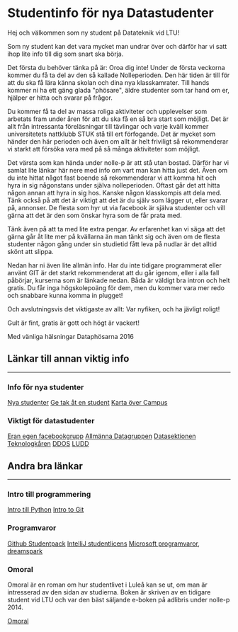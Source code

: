 # Studentinfo för nya Datastudenter #

  Hej och välkommen som ny student på Datateknik vid LTU!

  Som ny student kan det vara mycket man undrar över och därför har vi satt
  ihop lite info till dig som snart ska börja.

  Det första du behöver tänka på är: Oroa dig inte! Under de första veckorna
  kommer du få ta del av den så kallade Nolleperioden. Den här tiden är till
  för att du ska få lära känna skolan och dina nya klasskamrater. Till hands
  kommer ni ha ett gäng glada "phösare", äldre studenter som tar hand om er,
  hjälper er hitta och svarar på frågor.

  Du kommer få ta del av massa roliga aktiviteter och upplevelser som arbetats
  fram under åren för att du ska få en så bra start som möjligt. Det är allt
  från intressanta föreläsningar till tävlingar och varje kväll kommer
  universitetets nattklubb STUK stå till ert förfogande. Det är mycket som
  händer den här perioden och även om allt är helt friviligt så rekommenderar
  vi starkt att försöka vara med på så många aktiviteter som möjligt.

  Det värsta som kan hända under nolle-p är att stå utan bostad. Därför har vi
  samlat lite länkar här nere med info om vart man kan hitta just det. Även om
  du inte hittat något fast boende så rekommenderar vi att komma hit och hyra
  in sig någonstans under själva nolleperioden. Oftast går det att hitta någon
  annan att hyra in sig hos. Kanske någon klasskompis att dela med. Tänk också
  på att det är viktigt att det är du själv som lägger ut,
  eller svarar på, annonser. De flesta som hyr ut via facebook är själva studenter
  och vill gärna att det är den som önskar hyra som de får prata med.

  Tänk även på att ta med lite extra pengar. Av erfarenhet kan vi säga att det
  gärna går åt lite mer på kvällarna än man tänkt sig och även om de flesta
  studenter någon gång under sin studietid fått leva på nudlar är det alltid
  skönt att slippa.

  Nedan har ni även lite allmän info. Har du inte tidigare programmerat eller
  använt GIT är det starkt rekommenderat att du går igenom, eller i alla fall
  påbörjar, kurserna som är länkade nedan. Båda är väldigt bra intron och helt
  gratis. Du får inga högskolepoäng för dem, men du kommer vara mer redo och
  snabbare kunna komma in plugget!

  Och avslutningsvis det viktigaste av allt: Var nyfiken, och ha jävligt roligt!

  Gult är fint, gratis är gott och högt är vackert!


  Med vänliga hälsningar
  Dataphösarna 2016

## Länkar till annan viktig info
--------------------------------

### Info för nya studenter

  [Nya studenter](https://www.facebook.com/groups/249379248513482/)
  [Ge tak åt en student](https://www.facebook.com/groups/185241421543279/)
  [Karta över Campus](http://www.ltu.se/maps/campusmap/)

### Viktigt för datastudenter
  [Eran egen facebookgrupp](https://www.facebook.com/groups/datateknik16/)
  [Allmänna Datagruppen](https://www.facebook.com/groups/340801326035607/)
  [Datasektionen](http://www.datasektionen.com/)
  [Teknologkåren](http://teknologkaren.se/)
  [DDOS](https://www.facebook.com/LTUDDOS/)
  [LUDD](http://www.ludd.ltu.se/w2/index.php/Main_Page)

## Andra bra länkar
-------------------

### Intro till programmering

  [Intro till Python](https://www.codecademy.com/learn/python)
  [Intro to Git](https://www.udacity.com/course/how-to-use-git-and-github--ud775)

### Programvaror

  [Github Studentpack](https://education.github.com/pack)
  [IntelliJ studentlicens](http://www.jetbrains.com/student/)
  [Microsoft programvaror, dreamspark](https://goo.gl/FjDuij)

### Omoral

  Omoral är en roman om hur studentlivet i Luleå kan se ut, om man är intresserad av
  den sidan av studierna.
  Boken är skriven av en tidigare student vid LTU och var den bäst säljande e-boken
  på adlibris under nolle-p 2014.

  [Omoral](http://www.omoral.com/)
